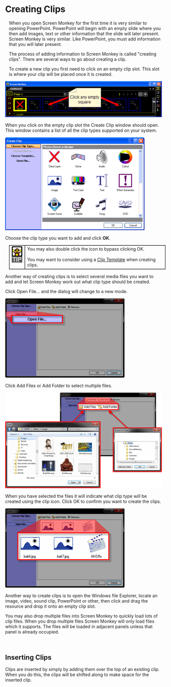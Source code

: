 <h1 class="rvps17">Creating Clips</h1>
<p class="rvps3" style="margin-left: 12px;">When you open Screen Monkey 
 for the first time it is very similar to opening PowerPoint. PowerPoint 
 will begin with an empty slide where you then add images, text or other 
 information that the slide will later present. Screen Monkey is very similar. 
 Like PowerPoint, you must add information that you will later present.</p>
<p class="rvps3" style="margin-left: 12px;">The process of adding information 
 to Screen Monkey is called &quot;creating clips&quot;. There are several 
 ways to go about creating a clip.</p>
<p class="rvps3" style="margin-left: 12px;">To create a new clip you first 
 need to click on an empty clip slot. This slot is where your clip will 
 be placed once it is created.</p>
<p class="hcp2"><img src="../../images/ClickEmptySquare.png" alt="" border="0" class="hcp3"></p>
<p>When you click on the empty clip slot the <span class="hcp4">Create 
 Clip</span> window should open. This window contains a list of all the 
 clip types supported on your system. </p>
<p class="hcp2"><img alt="" src="../../images/CreateClip.png" border="0" class="hcp5"></p>
<p>Choose the clip type you want to add and click <span class="rvts10" 
														 style="font-weight: bold;">OK</span>. 
 </p>
<table style="margin-left: 12px; border-collapse: separate; border-collapse: separate;" 
		 cellspacing="0" border="1">
	<col>
	<col>
	<tr>
		<td style="vertical-align: top;"><img src="../../images/Tipimage.png" alt="" border="0" class="hcp3"></td>
		<td>You may also double click the icon to bypass clicking OK. 
		<br>&#160;
		<br>You may want to consider using a <a href="../../reference/clipTypes/ClipTemplates.md">Clip 
		 Template</a> when creating clips.</td>
	</tr>
</table>
<p>Another way of creating clips is to select several media files you want 
 to add and let Screen Monkey work out what clip type should be created. 
 </p>
<p>Click <span class="hcp4">Open File...</span> and the dialog 
 will change to a new mode.</p>
<p class="hcp2"><img alt="" src="../../images/OpenClipFile.png" border="0" class="hcp5"></p>
<p>Click <span class="hcp4">Add Files</span> or <span class="hcp4">Add 
 Folder</span> to select multiple files.</p>
<p class="hcp2"><img src="../../images/AddFilesAddFolder.png" alt="" border="0" class="hcp3"></p>
<p>When you have selected the files it will indicate what clip type will 
 be created using the clip icon. Click OK to confirm you want to create 
 the clips.</p>
<p class="hcp2"><img src="../../images/AddSelectedFiles.png" alt="" border="0" class="hcp3"></p>
<p>Another way to create clips is to open the Windows file Explorer, locate 
 an image, video, sound clip, PowerPoint or other, then click and drag 
 the resource and drop it onto an empty clip slot.</p>
<p>You may also drop multiple files into Screen Monkey to quickly load 
 lots of clip files. When you drop multiple files Screen Monkey will only 
 load files which it supports. The files will be loaded in adjacent panels 
 unless that panel is already occupied.</p>
<p>&#160;</p>
<h2>Inserting Clips</h2>
<p>Clips are inserted by simply by adding them over the top of an existing 
 clip. When you do this, the clips will be shifted along to make space 
 for the inserted clip.</p>
